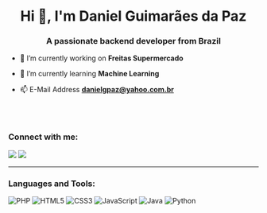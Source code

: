 <h1 align="center">Hi 👋, I'm Daniel Guimarães da Paz</h1>
<h3 align="center">A passionate backend developer from Brazil</h3>

- 🔭 I’m currently working on **Freitas Supermercado**

- 🌱 I’m currently learning **Machine Learning**

- 📫 E-Mail Address **danielgpaz@yahoo.com.br**

<br>



<br>

<h3 align="left">Connect with me:</h3>
<p align="left"> 
 <a href="https://www.linkedin.com/in/danielgpaz" target="_blank"><img src="https://img.shields.io/badge/-LinkedIn-%230077B5?style=for-the-badge&logo=linkedin&logoColor=white" target="_blank"></a>
 <a href="https://x.com/DanielPaz_Dev" target="_blank"><img src="https://img.shields.io/badge/X-000?style=for-the-badge&logo=x" target="_blank"></a>
</p>

<hr>

<h3 align="left">Languages and Tools:</h3>

![PHP](https://img.shields.io/badge/php-%23777BB4.svg?style=for-the-badge&logo=php&logoColor=white)
![HTML5](https://img.shields.io/badge/html5-%23E34F26.svg?style=for-the-badge&logo=html5&logoColor=white)
![CSS3](https://img.shields.io/badge/css3-%231572B6.svg?style=for-the-badge&logo=css3&logoColor=white)
![JavaScript](https://img.shields.io/badge/javascript-%23323330.svg?style=for-the-badge&logo=javascript&logoColor=%23F7DF1E)
![Java](https://img.shields.io/badge/java-%23ED8B00.svg?style=for-the-badge&logo=java&logoColor=white)
![Python](https://img.shields.io/badge/python-3670A0?style=for-the-badge&logo=python&logoColor=ffdd54)
